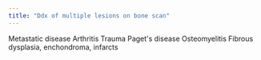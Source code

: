 ```yaml
---
title: "Ddx of multiple lesions on bone scan"
---
```

Metastatic disease
Arthritis
Trauma
Paget's disease
Osteomyelitis
Fibrous dysplasia, enchondroma, infarcts

